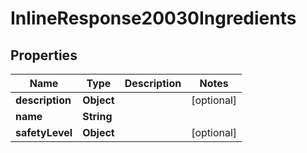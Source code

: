 

# InlineResponse20030Ingredients

## Properties

Name | Type | Description | Notes
------------ | ------------- | ------------- | -------------
**description** | **Object** |  |  [optional]
**name** | **String** |  | 
**safetyLevel** | **Object** |  |  [optional]



